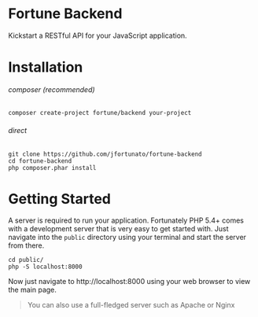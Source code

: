 # Fortune Backend

Kickstart a RESTful API for your JavaScript application.

# Installation

###### composer (recommended)

    composer create-project fortune/backend your-project

###### direct

    git clone https://github.com/jfortunato/fortune-backend
    cd fortune-backend
    php composer.phar install

# Getting Started

A server is required to run your application. Fortunately PHP 5.4+ comes with a
development server that is very easy to get started with. Just navigate into the
`public` directory using your terminal and start the server from there.

    cd public/
    php -S localhost:8000

Now just navigate to http://localhost:8000 using your web browser to view the main page.

> You can also use a full-fledged server such as Apache or Nginx
